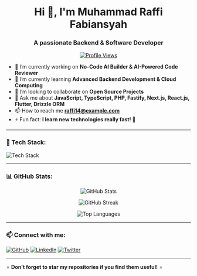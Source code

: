 <h1 align="center">Hi 👋, I'm Muhammad Raffi Fabiansyah</h1>
<h3 align="center">A passionate Backend & Software Developer</h3>

<p align="center">
  <a href="https://github.com/Raffi14">
    <img src="https://komarev.com/ghpvc/?username=Raffi14&label=Profile%20Views&color=0e75b6&style=flat" alt="Profile Views" />
  </a>
</p>

- 🔭 I’m currently working on **No-Code AI Builder & AI-Powered Code Reviewer**
- 🌱 I’m currently learning **Advanced Backend Development & Cloud Computing**
- 👯 I’m looking to collaborate on **Open Source Projects**
- 💬 Ask me about **JavaScript, TypeScript, PHP, Fastify, Next.js, React.js, Flutter, Drizzle ORM**
- 📫 How to reach me **raffi14@example.com**
- ⚡ Fun fact: **I learn new technologies really fast! 🚀**

---

### 🔧 Tech Stack:
<p align="left">
  <img src="https://skillicons.dev/icons?i=js,ts,php,react,nextjs,flutter,fastify,drizzle,git,github" alt="Tech Stack" />
</p>

---

### 📊 GitHub Stats:
<p align="center">
  <img src="https://github-readme-stats.vercel.app/api?username=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&show_icons=true&theme=tokyonight" alt="GitHub Stats" />
</p>
<p align="center">
  <img src="https://github-readme-streak-stats.herokuapp.com/?user=Raffi14&theme=tokyonight" alt="GitHub Streak" />
</p>
<p align="center">
  <img src="https://github-readme-stats.vercel.app/api/top-langs/?username=Raffi14&layout=compact&theme=tokyonight" alt="Top Languages" />
</p>

---

### 📫 Connect with me:
[![GitHub](https://img.shields.io/badge/GitHub-%23181717.svg?&style=for-the-badge&logo=github&logoColor=white)](https://github.com/Raffi14)
[![LinkedIn](https://img.shields.io/badge/LinkedIn-%230A66C2.svg?&style=for-the-badge&logo=linkedin&logoColor=white)](https://linkedin.com/in/Raffi14)
[![Twitter](https://img.shields.io/badge/Twitter-%231DA1F2.svg?&style=for-the-badge&logo=twitter&logoColor=white)](https://twitter.com/Raffi14)

---
⭐️ **Don't forget to star my repositories if you find them useful!** ⭐️
